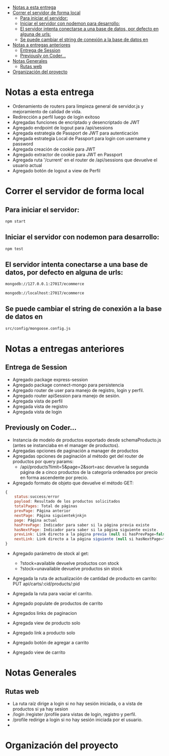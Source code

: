 - [Notas a esta entrega](#orga1f1480)
- [Correr el servidor de forma local](#orgc950968)
  - [Para iniciar el servidor:](#org3e9c77e)
  - [Iniciar el servidor con nodemon para desarrollo:](#org8ced391)
  - [El servidor intenta conectarse a una base de datos, por defecto en alguna de urls:](#orgb1bac98)
  - [Se puede cambiar el string de conexión a la base de datos en](#orgf484aa6)
- [Notas a entregas anteriores](#org28dfb2b)
  - [Entrega de Session](#org7fdf0f5)
  - [Previously on Coder&#x2026;](#org2acaef9)
- [Notas Generales](#org0cf51e4)
  - [Rutas web](#orgb635b4b)
- [Organización del proyecto](#org67ce1ed)



<a id="orga1f1480"></a>

# Notas a esta entrega

-   Ordenamiento de routers para limpieza general de servidor.js y mejoramiento de calidad de vida.
-   Redirección a perfil luego de login exitoso
-   Agregadas funciones de encriptado y desencriptado de JWT
-   Agregado endpoint de logout para /api/sessions
-   Agregada estrategia de Passport de JWT para autenticación
-   Agregada estrategia Local de Passport para login con username y password
-   Agregada creación de cookie para JWT
-   Agregado extractor de cookie para JWT en Passport
-   Agregada ruta '/current' en el router de /api/sessions que devuelve el usuario actual
-   Agregado botón de logout a view de Perfil


<a id="orgc950968"></a>

# Correr el servidor de forma local


<a id="org3e9c77e"></a>

## Para iniciar el servidor:

```bash
npm start
```


<a id="org8ced391"></a>

## Iniciar el servidor con nodemon para desarrollo:

```bash
npm test
```


<a id="orgb1bac98"></a>

## El servidor intenta conectarse a una base de datos, por defecto en alguna de urls:

```bash
mongodb://127.0.0.1:27017/ecommerce

mongodb://localhost:27017/ecommerce
```


<a id="orgf484aa6"></a>

## Se puede cambiar el string de conexión a la base de datos en

```bash
src/config/mongoose.config.js   
```


<a id="org28dfb2b"></a>

# Notas a entregas anteriores


<a id="org7fdf0f5"></a>

## Entrega de Session

-   Agregado package express-session
-   Agregado package connect-mongo para persistencia
-   Agregado router de user para manejo de registro, login y perfil.
-   Agregado router apiSession para manejo de sesión.
-   Agregada vista de perfil
-   Agregada vista de registro
-   Agregada vista de login


<a id="org2acaef9"></a>

## Previously on Coder&#x2026;

-   Instancia de modelo de productos exportado desde schemaProducto.js (antes se instanciaba en el manager de productos).
-   Agregadas opciones de paginación a manager de productos
-   Agregadas opciones de paginación al método get del router de productos por query params:
    -   /api/products?limit=5&page=2&sort=asc devuelve la segunda página de a cinco productos de la categoría ordenados por precio en forma ascendente por precio.
-   Agregado formato de objeto que devuelve el método GET:

```js
{
	status:success/error
    payload: Resultado de los productos solicitados
    totalPages: Total de páginas
    prevPage: Página anterior
    nextPage: Página siguientekjnkjn
    page: Página actual
    hasPrevPage: Indicador para saber si la página previa existe
    hasNextPage: Indicador para saber si la página siguiente existe.
    prevLink: Link directo a la página previa (null si hasPrevPage=false)
    nextLink: Link directo a la página siguiente (null si hasNextPage=false)
}

```

-   Agregado parámetro de stock al get:
    -   ?stock=available devuelve productos con stock
    -   ?stock=unavailable devuelve productos sin stock

-   Agregada la ruta de actualización de cantidad de producto en carrito: PUT api/carts/:cid/products/:pid

-   Agregada la ruta para vaciar el carrito.

-   Agregado populate de productos de carrito

-   Agregados links de paginacion

-   Agregada view de producto solo

-   Agregado link a producto solo

-   Agregado botón de agregar a carrito

-   Agregado view de carrito


<a id="org0cf51e4"></a>

# Notas Generales


<a id="orgb635b4b"></a>

## Rutas web

-   La ruta raíz dirige a login si no hay sesión iniciada, o a vista de productos si ya hay sesion
-   /login /register /profile para vistas de login, registro y perfil.
-   /profile redirige a login si no hay sesión iniciada por el usuario.
-   


<a id="org67ce1ed"></a>

# Organización del proyecto
